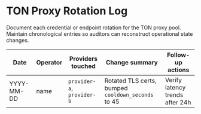 # TON Proxy Rotation Log

Document each credential or endpoint rotation for the TON proxy pool. Maintain
chronological entries so auditors can reconstruct operational state changes.

| Date       | Operator | Providers touched          | Change summary                                     | Follow-up actions               |
| ---------- | -------- | -------------------------- | -------------------------------------------------- | ------------------------------- |
| YYYY-MM-DD | name     | `provider-a`, `provider-b` | Rotated TLS certs, bumped `cooldown_seconds` to 45 | Verify latency trends after 24h |
